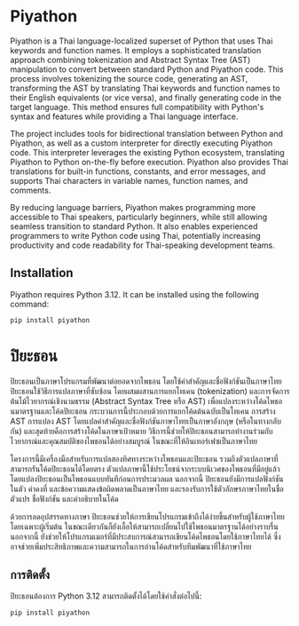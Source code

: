 # Piyathon

Piyathon is a Thai language-localized superset of Python that uses Thai keywords and function names. It employs a sophisticated translation approach combining tokenization and Abstract Syntax Tree (AST) manipulation to convert between standard Python and Piyathon code. This process involves tokenizing the source code, generating an AST, transforming the AST by translating Thai keywords and function names to their English equivalents (or vice versa), and finally generating code in the target language. This method ensures full compatibility with Python's syntax and features while providing a Thai language interface.

The project includes tools for bidirectional translation between Python and Piyathon, as well as a custom interpreter for directly executing Piyathon code. This interpreter leverages the existing Python ecosystem, translating Piyathon to Python on-the-fly before execution. Piyathon also provides Thai translations for built-in functions, constants, and error messages, and supports Thai characters in variable names, function names, and comments.

By reducing language barriers, Piyathon makes programming more accessible to Thai speakers, particularly beginners, while still allowing seamless transition to standard Python. It also enables experienced programmers to write Python code using Thai, potentially increasing productivity and code readability for Thai-speaking development teams.

## Installation

Piyathon requires Python 3.12. It can be installed using the following command:

```bash
pip install piyathon
```

# ปิยะธอน

ปิยะธอนเป็นภาษาโปรแกรมที่พัฒนาต่อยอดจากไพธอน โดยใช้คำสำคัญและชื่อฟังก์ชันเป็นภาษาไทย ปิยะธอนใช้วิธีการแปลภาษาที่ซับซ้อน โดยผสมผสานการแยกโทเคน (tokenization) และการจัดการต้นไม้ไวยากรณ์เชิงนามธรรม (Abstract Syntax Tree หรือ AST) เพื่อแปลงระหว่างโค้ดไพธอนมาตรฐานและโค้ดปิยะธอน กระบวนการนี้ประกอบด้วยการแยกโค้ดต้นฉบับเป็นโทเคน การสร้าง AST การแปลง AST โดยแปลคำสำคัญและชื่อฟังก์ชันภาษาไทยเป็นภาษาอังกฤษ (หรือในทางกลับกัน) และสุดท้ายคือการสร้างโค้ดในภาษาเป้าหมาย วิธีการนี้ช่วยให้ปิยะธอนสามารถทำงานร่วมกับไวยากรณ์และคุณสมบัติของไพธอนได้อย่างสมบูรณ์ ในขณะที่ให้อินเทอร์เฟซเป็นภาษาไทย

โครงการนี้มีเครื่องมือสำหรับการแปลสองทิศทางระหว่างไพธอนและปิยะธอน รวมถึงตัวแปลภาษาที่สามารถรันโค้ดปิยะธอนได้โดยตรง ตัวแปลภาษานี้ใช้ประโยชน์จากระบบนิเวศของไพธอนที่มีอยู่แล้ว โดยแปลงปิยะธอนเป็นไพธอนแบบทันทีก่อนการประมวลผล นอกจากนี้ ปิยะธอนยังมีการแปลฟังก์ชันในตัว ค่าคงที่ และข้อความแสดงข้อผิดพลาดเป็นภาษาไทย และรองรับการใช้ตัวอักษรภาษาไทยในชื่อตัวแปร ชื่อฟังก์ชัน และคำอธิบายในโค้ด

ด้วยการลดอุปสรรคทางภาษา ปิยะธอนช่วยให้การเขียนโปรแกรมเข้าถึงได้ง่ายขึ้นสำหรับผู้ใช้ภาษาไทย โดยเฉพาะผู้เริ่มต้น ในขณะเดียวกันก็ยังเอื้อให้สามารถเปลี่ยนไปใช้ไพธอนมาตรฐานได้อย่างราบรื่น นอกจากนี้ ยังช่วยให้โปรแกรมเมอร์ที่มีประสบการณ์สามารถเขียนโค้ดไพธอนโดยใช้ภาษาไทยได้ ซึ่งอาจช่วยเพิ่มประสิทธิภาพและความสามารถในการอ่านโค้ดสำหรับทีมพัฒนาที่ใช้ภาษาไทย

## การติดตั้ง

ปิยะธอนต้องการ Python 3.12 สามารถติดตั้งได้โดยใช้คำสั่งต่อไปนี้:

```bash
pip install piyathon
```
